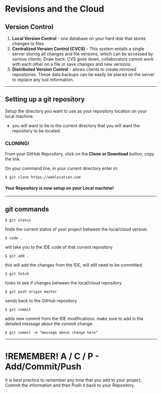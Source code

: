 # Revisions and the Cloud

## Version Control
1. **Local Version Control** - one database on your hard disk that stores changes to files
2. **Centralized Version Control (CVCS)** - This system entails a single server storing all changes and file versions, which can be accessed by various clients.  Draw back: CVS goes down, collaborators cannot work with each other on a file or save changes and new versions
3. **Distributed Version Control** - allows clients to create mirrored repositories. These data backups can be easily be placed on the server to replace any lost information.

--- 

## Setting up a git repository
 Setup the directory you want to use as your repository location on your local machine. 

 - you will want to be in the current directory that you will want the repository to be located.

### CLONING!
 From your GitHub Repository, click on the __Clone or Download__ button, copy the link.

 On your command line, in your current directory enter in: 

 `$ git clone https://weblocation.com`

#### Your Repository is now setup on your Local machine!

---

## git commands

`$ git status`

finds the current status of your project between the local/cloud version.

`$ code .`

will take you to the IDE code of that current repository

`$ git add .`

this will add the changes from the IDE, will still need to be committed.

`$ git fetch`

looks to see if changes between the local/cloud repository

`$ git push origin master`

sends back to the GitHub repository

`$ git commit`

adds new commit from the IDE modifications.  make sure to add in the detailed message about the commit change.

`$ git commit -m "message about change here"`

---

# !REMEMBER!  A / C / P - Add/Commit/Push

It is best practice to remember any time that you add to your project, Commit the information and then Push it back to your Repository.



 





